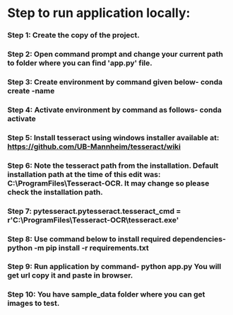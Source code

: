 # Step to run application locally:
### Step 1:	Create the copy of the project.
### Step 2: Open command prompt and change your current path to folder where you can find 'app.py' file.
### Step 3: Create environment by command given below- conda create -name <environment name>
### Step 4: Activate environment by command as follows- conda activate <environment name>
### Step 5: Install tesseract using windows installer available at: https://github.com/UB-Mannheim/tesseract/wiki
### Step 6: Note the tesseract path from the installation. Default installation path at the time of this edit was: C:\ProgramFiles\Tesseract-OCR. It may change so please check the installation path.
### Step 7: pytesseract.pytesseract.tesseract_cmd = r'C:\ProgramFiles\Tesseract-OCR\tesseract.exe'
### Step 8: Use command below to install required dependencies- python -m pip install -r requirements.txt
### Step 9: Run application by command- python app.py You will get url copy it and paste in browser.
### Step 10: You have sample_data folder where you can get images to test.
